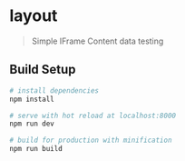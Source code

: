 # layout

> Simple IFrame Content data testing

## Build Setup

``` bash
# install dependencies
npm install

# serve with hot reload at localhost:8000
npm run dev

# build for production with minification
npm run build
```

